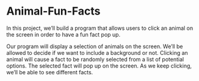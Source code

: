 # Animal-Fun-Facts
In this project, we’ll build a program that allows users to click an animal on the screen in order to have a fun fact pop up.

Our program will display a selection of animals on the screen. We’ll be allowed to decide if we want to include a background or not. Clicking an animal will cause a fact to be randomly selected from a list of potential options. The selected fact will pop up on the screen. As we keep clicking, we’ll be able to see different facts.
